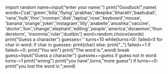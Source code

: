 import random
name=input("enter your name:")
print("Goodluck!",name)
words=['cat','green','billa','flying','prabhas','deepika','bharath','baahubali',
       'rana','hulk','thor','ironman','disk','laptop','rose','keyboard','mouse',
       'banana','orange','joker','instagram','lilly','anabelle','anushka','vaccine',
       'doctor','lion','change','elephant','editing','people','america','doraemon','thunderstorm',
       'insomnia','ruler','dustbin']
word=random.choice(words)
print("Guess a character")
guesses=''
turns=10
while(turns>0):
  failed=0
  for char in word:
    if char in guesses:
      print(char)
    else:
      print("_")
      failed+=1
  if failed==0:
    print("You win")
    print("The word is:",word)
    break
  guess=input("Guess a character")
  guesses+=guess
  if guess not in word:
    turns-=1
    print("wrong")
    print("you have",turns,"more guess")
  if turns==0:
    print("you lost the word is:",word)
